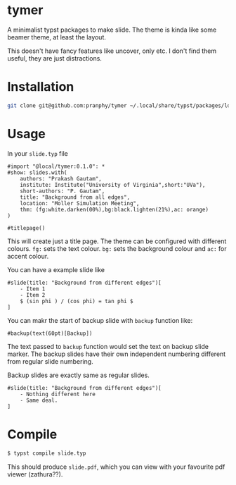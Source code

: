 # tymer

A minimalist typst packages to make slide. The theme is kinda like some beamer theme, at least the layout.

This doesn't have fancy features like uncover, only etc. I don't find them useful, they are just distractions.


# Installation

```bash
git clone git@github.com:pranphy/tymer ~/.local/share/typst/packages/local/tymer/0.1.0/
```


# Usage

In your `slide.typ` file

```typst
#import "@local/tymer:0.1.0": *
#show: slides.with(
    authors: "Prakash Gautam",
    institute: Institute("University of Virginia",short:"UVa"),
    short-authors: "P. Gautam",
    title: "Background from all edges",
    location: "Moller Simulation Meeting",
    thm: (fg:white.darken(00%),bg:black.lighten(21%),ac: orange)
)

#titlepage()
```
This will create just a title page. The theme can be configured with different colours. `fg:` sets the text colour. `bg:` sets the background colour and `ac:` for accent colour.

You can have a example slide like


```typst
#slide(title: "Background from different edges")[
    - Item 1
    - Item 2
    $ (sin phi ) / (cos phi) = tan phi $
]
```

You can makr the start of backup slide with `backup` function like:

```typst
#backup(text(60pt)[Backup])
```

The text passed to `backup` function would set the text on backup slide marker. The backup slides have their own independent numbering different from regular slide numbering.


Backup slides are exactly same as regular slides.
```typst
#slide(title: "Background from different edges")[
    - Nothing different here
    - Same deal.
]
```

# Compile
```bash
$ typst compile slide.typ
```

This should produce `slide.pdf`, which you can view with your favourite pdf viewer (zathura??).

